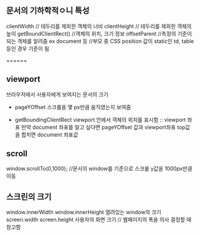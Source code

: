 ## 문서의 기하학적ㅇ니 특성

clientWidth // 테두리를 제외한 객체의 너비
clientHeight // 테두리를 제외한 객체의 높이
getBoundClientRect() //객체의 위치, 크기 정보
offsetParent //측정의 기준이 되는 객체를 알려줌 ex document 등
//부모 중 CSS position 값이 static인 td, table등인 경우 기준이 됨

======

## viewport

브라우저에서 사용자에게 보여지는 문서의 크기

- pageYOffset
  스크롤을 몇 px만큼 움직였는지 보여줌

- getBoundingClientRect
  viewport 안에서 객체의 위치를 표시함 :: viewport 좌표
  만약 document 좌표를 알고 싶다면 pageYOffset 값과 viewport좌표 top값을 합치면 document 좌표값

## scroll

window.scrollTo(0,1000); //문서의 window를 기준으로 스크롤 y값을 1000px만큼 이동

## 스크린의 크기

window.innerWidth
window.innerHeight
열려있는 window의 크기
screen.width
screen.height
사용자의 화면 크기 // 웹페이지의 폭을 의사 결정할 때 참고함
